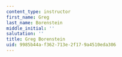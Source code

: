 ```yaml
---
content_type: instructor
first_name: Greg
last_name: Borenstein
middle_initial: ''
salutation: ''
title: Greg Borenstein
uid: 9985b44a-f362-713e-2f17-9a4510eda306
---
```

